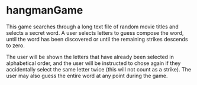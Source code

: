 # hangmanGame
This game searches through a long text file of random movie titles and selects a secret word. A user selects letters to guess compose the word, until the word has been discovered or until the remaining strikes descends to zero.

The user will be shown the letters that have already been selected in alphabetical order, and the user will be instructed to chose again if they accidentally select the same letter twice (this will not count as a strike). The user may also guess the entire word at any point during the game.
